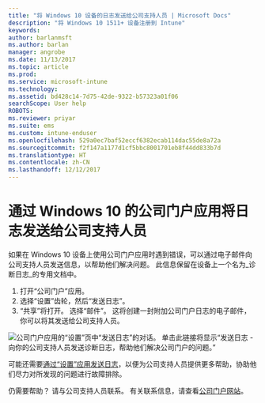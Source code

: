 ```yaml
---
title: "将 Windows 10 设备的日志发送给公司支持人员 | Microsoft Docs"
description: "将 Windows 10 1511+ 设备注册到 Intune"
keywords: 
author: barlanmsft
ms.author: barlan
manager: angrobe
ms.date: 11/13/2017
ms.topic: article
ms.prod: 
ms.service: microsoft-intune
ms.technology: 
ms.assetid: bd428c14-7d75-42de-9322-b57323a01f06
searchScope: User help
ROBOTS: 
ms.reviewer: priyar
ms.suite: ems
ms.custom: intune-enduser
ms.openlocfilehash: 529a0ec7baf52eccf6382ecab114dac55de8a72a
ms.sourcegitcommit: f2f147a1177d1cf5bbc8001701eb8f44dd833b7d
ms.translationtype: HT
ms.contentlocale: zh-CN
ms.lasthandoff: 12/12/2017
---
```

# <a name="send-logs-to-your-company-support-from-the-company-portal-app-for-windows-10"></a>通过 Windows 10 的公司门户应用将日志发送给公司支持人员

如果在 Windows 10 设备上使用公司门户应用时遇到错误，可以通过电子邮件向公司支持人员发送信息，以帮助他们解决问题。 此信息保留在设备上一个名为_诊断日志_的专用文档中。

1.  打开“公司门户”应用。
2.  选择“设置”齿轮，然后“发送日志”。
3.  “共享”将打开。 选择“邮件”。 这将创建一封附加公司门户日志的电子邮件，你可以将其发送给公司支持人员。

  ![公司门户应用的“设置”页中“发送日志”的对话。 单击此链接将显示“发送日志 - 向你的公司支持人员发送诊断日志，帮助他们解决公司门户的问题。”](./media/w10-share-logs-after-1711.png)

可能还需要[通过“设置”应用发送日志](send-logs-to-your-it-admin-settings-windows.md)，以便为公司支持人员提供更多帮助，协助他们尽力对所发现的问题进行故障排除。

仍需要帮助？ 请与公司支持人员联系。 有关联系信息，请查看[公司门户网站](https://portal.manage.microsoft.com#HelpDeskDialog)。
